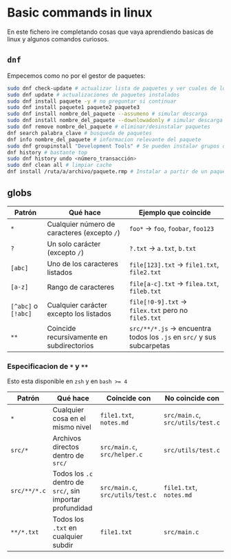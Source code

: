 # Basic commands in linux

En este fichero ire completando cosas que vaya aprendiendo basicas de linux y
algunos comandos curiosos.

## `dnf`

Empecemos como no por el gestor de paquetes:

```bash
sudo dnf check-update # actualizar lista de paquetes y ver cuales de los descargados tienen actualizaciones
sudo dnf update # actualizaciones de paquetes instalados
sudo dnf install paquete -y # no preguntar si continuar
sudo dnf install paquete1 paquete2 paquete3
sudo dnf install nombre_del_paquete --assumeno # simular descarga
sudo dnf install nombre_del_paquete --downlowadonly # simular descarga
sudo dnf remove nombre_del_paquete # eliminar/desinstalar paquetes
dnf search palabra_clave # busqueda de paquetes
dnf info nombre_del_paquete # informacion relevante del paquete
sudo dnf groupinstall "Development Tools" # Se pueden instalar grupos de paquetes
dnf history # bastante top
sudo dnf history undo <número_transacción>
sudo dnf clean all # limpiar cache
dnf install /ruta/a/archivo/paquete.rmp # Instalar a partir de un paquete descargado
```

## globs

| Patrón              | Qué hace                                     | Ejemplo que coincide                                                  |
| ------------------- | -------------------------------------------- | --------------------------------------------------------------------- |
| `*`                 | Cualquier número de caracteres (excepto `/`) | `foo*` → `foo`, `foobar`, `foo123`                                    |
| `?`                 | Un solo carácter (excepto `/`)               | `?.txt` → `a.txt`, `b.txt`                                            |
| `[abc]`             | Uno de los caracteres listados               | `file[123].txt` → `file1.txt`, `file2.txt`                            |
| `[a-z]`             | Rango de caracteres                          | `file[a-c].txt` → `filea.txt`, `fileb.txt`                            |
| `[^abc]` o `[!abc]` | Cualquier carácter excepto los listados      | `file[!0-9].txt` → `filex.txt` pero no `file5.txt`                    |
| `**`                | Coincide recursivamente en subdirectorios    | `src/**/*.js` → encuentra todos los `.js` en `src/` y sus subcarpetas |

### Especificacion de `*` y `**`

Esto esta disponible en `zsh` y en `bash >= 4`

| Patrón       | Qué hace                                                  | Coincide con                     | No coincide con                  |
| ------------ | --------------------------------------------------------- | -------------------------------- | -------------------------------- |
| `*`          | Cualquier cosa en el mismo nivel                          | `file1.txt`, `notes.md`          | `src/main.c`, `src/utils/test.c` |
| `src/*`      | Archivos directos dentro de `src/`                        | `src/main.c`, `src/helper.c`     | `src/utils/test.c`               |
| `src/**/*.c` | Todos los `.c` dentro de `src/`, sin importar profundidad | `src/main.c`, `src/utils/test.c` | `file1.txt`, `notes.md`          |
| `**/*.txt`   | Todos los `.txt` en cualquier subdir                      | `file1.txt`                      | `src/main.c`                     |

